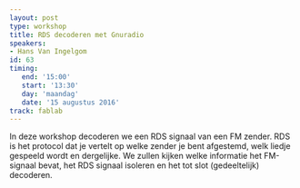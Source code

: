 ```yaml
---
layout: post
type: workshop
title: RDS decoderen met Gnuradio
speakers:
- Hans Van Ingelgom
id: 63
timing: 
   end: '15:00'
   start: '13:30'
   day: 'maandag'
   date: '15 augustus 2016'
track: fablab
---
```

In deze workshop decoderen we een RDS signaal van een FM zender. RDS is het protocol dat je vertelt op welke zender je bent afgestemd, welk liedje gespeeld wordt en dergelijke. We zullen kijken welke informatie het FM-signaal bevat, het RDS signaal isoleren en het tot slot (gedeeltelijk) decoderen.